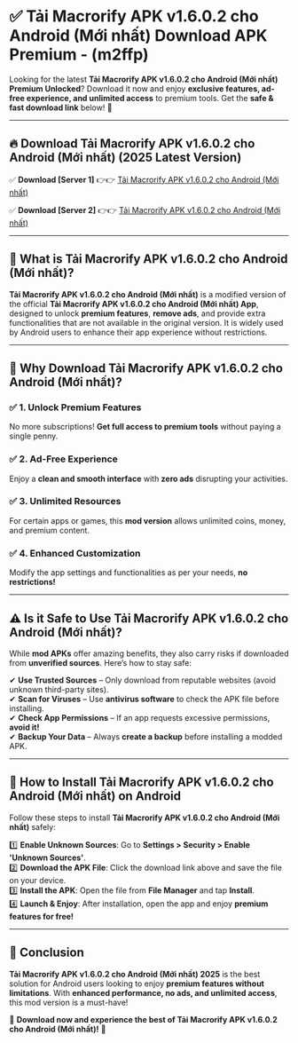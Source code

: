 
# ✅ Tải Macrorify APK v1.6.0.2 cho Android (Mới nhất) Download APK Premium -  (m2ffp) 

Looking for the latest **Tải Macrorify APK v1.6.0.2 cho Android (Mới nhất) Premium Unlocked**? Download it now and enjoy **exclusive features, ad-free experience, and unlimited access** to premium tools. Get the **safe & fast download link** below! 🚀

---

## 🔥 Download Tải Macrorify APK v1.6.0.2 cho Android (Mới nhất) (2025 Latest Version)

✅ **Download [Server 1]** 👉👉 [Tải Macrorify APK v1.6.0.2 cho Android (Mới nhất) ](https://apkcomod.com?title=Tải_Macrorify_APK_v1.6.0.2_cho_Android_(Mới_nhất))  

✅ **Download [Server 2]** 👉👉 [Tải Macrorify APK v1.6.0.2 cho Android (Mới nhất) ](https://apkcomod.com?title=Tải_Macrorify_APK_v1.6.0.2_cho_Android_(Mới_nhất))  


---

## 📌 What is Tải Macrorify APK v1.6.0.2 cho Android (Mới nhất)?

**Tải Macrorify APK v1.6.0.2 cho Android (Mới nhất)** is a modified version of the official **Tải Macrorify APK v1.6.0.2 cho Android (Mới nhất) App**, designed to unlock **premium features**, **remove ads**, and provide extra functionalities that are not available in the original version. It is widely used by Android users to enhance their app experience without restrictions.

---

## 🌟 Why Download Tải Macrorify APK v1.6.0.2 cho Android (Mới nhất)?

### ✅ 1. Unlock Premium Features
No more subscriptions! **Get full access to premium tools** without paying a single penny.

### ✅ 2. Ad-Free Experience
Enjoy a **clean and smooth interface** with **zero ads** disrupting your activities.

### ✅ 3. Unlimited Resources
For certain apps or games, this **mod version** allows unlimited coins, money, and premium content.

### ✅ 4. Enhanced Customization
Modify the app settings and functionalities as per your needs, **no restrictions!**

---

## ⚠️ Is it Safe to Use Tải Macrorify APK v1.6.0.2 cho Android (Mới nhất)?

While **mod APKs** offer amazing benefits, they also carry risks if downloaded from **unverified sources**. Here’s how to stay safe:

✔ **Use Trusted Sources** – Only download from reputable websites (avoid unknown third-party sites).  
✔ **Scan for Viruses** – Use **antivirus software** to check the APK file before installing.  
✔ **Check App Permissions** – If an app requests excessive permissions, **avoid it!**  
✔ **Backup Your Data** – Always **create a backup** before installing a modded APK.

---

## 📲 How to Install Tải Macrorify APK v1.6.0.2 cho Android (Mới nhất) on Android

Follow these steps to install **Tải Macrorify APK v1.6.0.2 cho Android (Mới nhất)** safely:

1️⃣ **Enable Unknown Sources**: Go to **Settings > Security > Enable 'Unknown Sources'**.  
2️⃣ **Download the APK File**: Click the download link above and save the file on your device.  
3️⃣ **Install the APK**: Open the file from **File Manager** and tap **Install**.  
4️⃣ **Launch & Enjoy**: After installation, open the app and enjoy **premium features for free!**

---

## 🚀 Conclusion

**Tải Macrorify APK v1.6.0.2 cho Android (Mới nhất) 2025** is the best solution for Android users looking to enjoy **premium features without limitations**. With **enhanced performance, no ads, and unlimited access**, this mod version is a must-have!

🔻 **Download now and experience the best of Tải Macrorify APK v1.6.0.2 cho Android (Mới nhất)!** 🔻

